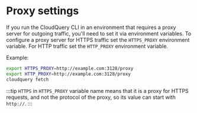 # Proxy settings

If you run the CloudQuery CLI in an environment that requires a proxy server for outgoing traffic, you'll need to set it via environment variables. To configure a proxy server for HTTPS traffic set the `HTTPS_PROXY` environment variable. For HTTP traffic set the `HTTP_PROXY` environment variable.

Example:

```bash
export HTTPS_PROXY=http://example.com:3128/proxy
export HTTP_PROXY=http://example.com:3128/proxy
cloudquery fetch 
```

:::tip
`HTTPS` in `HTTPS_PROXY` variable name means that it is a proxy for HTTPS requests, and not the protocol of the proxy, so its value can start with `http://`.
:::
